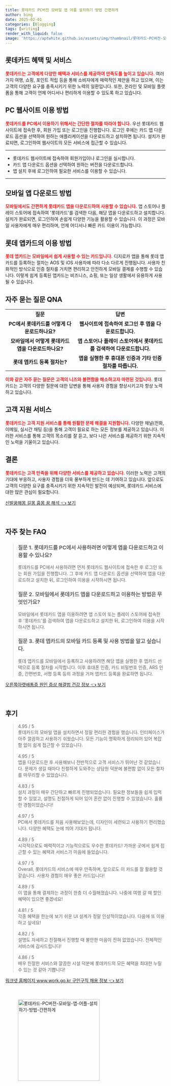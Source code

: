 ```yaml
---
title: 롯데카드 PC버전 모바일 앱 어플 설치하기 방법 간편하게
author: bing
date: 2025-02-01
categories: [Blogging]
tags: [writing]
render_with_liquid: false
image: 'https://aptwhite.github.io/assets/img/thumbnail/롯데카드-PC버전-모바일-앱-어플-설치하기-방법-간편하게.webp'
---
```



<h2 id='롯데카드 혜택 및 서비스'>롯데카드 혜택 및 서비스</h2>

<p><b><span style="color: #ee2323;">롯데카드는 고객에게 다양한 혜택과 서비스를 제공하여 만족도를 높이고 있습니다.</span></b> 여러 가지 여행, 쇼핑, 포인트 적립 등을 통해 소비자에게 매력적인 제안을 하고 있으며, 이는 고객의 다양한 요구를 충족시키기 위한 노력의 일환입니다. 또한, 온라인 및 모바일 플랫폼을 통해 고객이 언제 어디서나 편리하게 이용할 수 있도록 하고 있습니다.</p>

<h2 id='PC 웹사이트 이용 방법'>PC 웹사이트 이용 방법</h2>

<p><b><span style="color: #ee2323;">롯데카드를 PC에서 이용하기 위해서는 간단한 절차를 따라야 합니다.</span></b> 우선 롯데카드 웹사이트에 접속한 후, 회원 가입 또는 로그인을 진행합니다. 로그인 후에는 카드 앱 다운로드 옵션을 선택하여 원하는 애플리케이션을 다운로드하고 설치하면 됩니다. 설치가 완료되면, 로그인하여 웹사이트의 모든 서비스에 접근할 수 있습니다.</p>

<hr />

<ul>
    <li>롯데카드 웹사이트에 접속하여 회원가입이나 로그인을 실시합니다.</li>
    <li>카드 앱 다운로드 옵션을 선택하여 원하는 버전을 다운로드합니다.</li>
    <li>앱 설치 후에 로그인하여 필요한 서비스를 이용할 수 있습니다.</li>
</ul>

<hr />

<h2 id='모바일 앱 다운로드 방법'>모바일 앱 다운로드 방법</h2>

<p><b><span style="color: #ee2323;">모바일에서도 간편하게 롯데카드 앱을 다운로드하여 사용할 수 있습니다.</span></b> 앱 스토어나 플레이 스토어에 접속하여 '롯데카드'를 검색한 다음, 해당 앱을 다운로드하고 설치합니다. 설치가 완료되면, 로그인하여 손쉽게 다양한 기능을 활용할 수 있습니다. 이 과정은 모바일 사용자에게 매우 편리하며, 언제 어디서나 빠른 카드 이용이 가능합니다.</p>

<h2 id='롯데 앱카드의 이용 방법'>롯데 앱카드의 이용 방법</h2>

<p><b><span style="color: #ee2323;">롯데 앱카드는 모바일에서 쉽게 사용할 수 있는 카드입니다.</span></b> 디지로카 앱을 통해 롯데 앱카드를 등록하는 절차는 AOS 및 iOS 사용자에 따라 다소 다르게 진행됩니다. 사용자 친화적인 방식으로 인증 절차를 거치면 편리하고 안전하게 모바일 결제를 수행할 수 있습니다. 이렇게 쉽게 등록된 앱카드는 비즈니스, 쇼핑, 또는 일상 생활에서 유용하게 사용될 수 있습니다.</p>

<h2 id='자주 묻는 질문 QNA'>자주 묻는 질문 QNA</h2>

<table>
    <tr>
        <td style="text-align: center; height: 17px;"><b>질문</b></td>
        <td style="text-align: center; height: 17px;"><b>답변</b></td>
    </tr>
    <tr>
        <td style="text-align: center; height: 17px;"><b>PC에서 롯데카드를 어떻게 다운로드하나요?</b></td>
        <td style="text-align: center; height: 17px;"><b>웹사이트에 접속하여 로그인 후 앱을 다운로드합니다.</b></td>
    </tr>
    <tr>
        <td style="text-align: center; height: 17px;"><b>모바일에서 어떻게 롯데카드 앱을 다운로드하나요?</b></td>
        <td style="text-align: center; height: 17px;"><b>앱 스토어나 플레이 스토어에서 롯데카드를 검색하여 다운로드합니다.</b></td>
    </tr>
    <tr>
        <td style="text-align: center; height: 17px;"><b>롯데 앱카드 등록 절차는?</b></td>
        <td style="text-align: center; height: 17px;"><b>앱을 실행한 후 휴대폰 인증과 기타 인증 절차를 따릅니다.</b></td>
    </tr>
</table>

<p><b><span style="color: #ee2323;">이와 같은 자주 묻는 질문은 고객의 니즈와 불편함을 해소하고자 마련된 것입니다.</span></b> 롯데카드는 고객의 다양한 질문에 대한 답변을 통해 사용자 경험을 향상시키고자 항상 노력하고 있습니다.</p>

<h2 id='고객 지원 서비스'>고객 지원 서비스</h2>

<p><b><span style="color: #ee2323;">롯데카드는 고객 지원 서비스를 통해 원활한 문제 해결을 지원합니다.</span></b> 다양한 채널(전화, 이메일, 실시간 채팅 등)을 통해 고객이 필요로 하는 모든 정보를 제공하고 있습니다. 이러한 서비스를 통해 고객의 목소리를 잘 듣고, 보다 나은 서비스를 제공하기 위한 지속적인 노력을 기울이고 있습니다.</p>

<h2 id='결론'>결론</h2>

<p><b><span style="color: #ee2323;">롯데카드는 고객 만족을 위해 다양한 서비스를 제공하고 있습니다.</span></b> 이러한 노력은 고객의 기대에 부응하고, 사용자 경험을 더욱 풍부하게 만드는 데 기여하고 있습니다. 앞으로도 고객의 다양한 요구를 충족시키기 위한 지속적인 발전이 예상되며, 롯데카드 서비스에 대한 많은 관심이 필요합니다.</p>


<p><a class="click-button" title="신발꿈해몽 길몽 흉몽 꿈 해석" href="https://aptwhite.github.io/posts/%EC%8B%A0%EB%B0%9C%EA%BF%88%ED%95%B4%EB%AA%BD-%EA%B8%B8%EB%AA%BD-%ED%9D%89%EB%AA%BD-%EA%BF%88-%ED%95%B4%EC%84%9D/" rel="dofollow">신발꿈해몽 길몽 흉몽 꿈 해석 👈 보기</a></p><br>
<h2 id='자주_찾는_FAQ'>자주 찾는 FAQ</h2>
<div itemscope="" itemtype="https://schema.org/FAQPage"> 
<blockquote> 
<div itemscope="" itemprop="mainEntity" itemtype="https://schema.org/Question"> 
<h3 itemprop="name">질문 1. 롯데카드를 PC에서 사용하려면 어떻게 앱을 다운로드하고 이용할 수 있나요?</h3> 
<div itemscope="" itemprop="acceptedAnswer" itemtype="https://schema.org/Answer"> 
<span itemprop="text"> 
<p>롯데카드를 PC에서 사용하려면 먼저 롯데카드 웹사이트에 접속한 후 로그인 또는 회원 가입을 진행합니다. 그 후에 카드 앱 다운로드 옵션을 선택하여 앱을 다운로드하고 설치한 뒤, 로그인하여 이용을 시작하시면 됩니다.</p> 
</span> 
</div> 
</div> 

<div itemscope="" itemprop="mainEntity" itemtype="https://schema.org/Question"> 
<h3 itemprop="name">질문 2. 모바일에서 롯데카드 앱을 다운로드하고 이용하는 방법은 무엇인가요?</h3> 
<div itemscope="" itemprop="acceptedAnswer" itemtype="https://schema.org/Answer"> 
<span itemprop="text"> 
<p>모바일에서 롯데카드 앱을 이용하려면 앱 스토어 또는 플레이 스토어에 접속한 후 '롯데카드'를 검색하여 앱을 다운로드하고 설치한 뒤, 로그인하여 이용을 시작하시면 됩니다.</p> 
</span> 
</div> 
</div> 

<div itemscope="" itemprop="mainEntity" itemtype="https://schema.org/Question"> 
<h3 itemprop="name">질문 3. 롯데 앱카드의 모바일 카드 등록 및 사용 방법을 알고 싶습니다.</h3> 
<div itemscope="" itemprop="acceptedAnswer" itemtype="https://schema.org/Answer"> 
<span itemprop="text"> 
<p>롯데 앱카드를 모바일에서 등록하고 사용하려면 해당 앱을 실행한 후 앱카드 선택으로 등록 절차를 시작합니다. 이후 휴대폰 인증, 카드 비밀번호 인증, ARS 인증, 간편번호, 서명 등록 등의 과정을 거쳐 앱카드 등록을 완료하면 됩니다.</p> 
</span> 
</div> 
</div> 
</blockquote> 
</div>
<p><a class="click-button" title="오른쪽아랫배통증 원인 증상 해결법 건강 정보" href="https://aptwhite.github.io/posts/%EC%98%A4%EB%A5%B8%EC%AA%BD%EC%95%84%EB%9E%AB%EB%B0%B0%ED%86%B5%EC%A6%9D-%EC%9B%90%EC%9D%B8-%EC%A6%9D%EC%83%81-%ED%95%B4%EA%B2%B0%EB%B2%95-%EA%B1%B4%EA%B0%95-%EC%A0%95%EB%B3%B4/" rel="dofollow">오른쪽아랫배통증 원인 증상 해결법 건강 정보 👈 보기</a></p><br>
<h2 id='후기'>후기</h2>
<div itemscope itemtype="https://schema.org/Product">
  <blockquote>
  <div itemprop="review" itemscope itemtype="https://schema.org/Review">
      <div itemprop="reviewRating" itemscope itemtype="https://schema.org/Rating"> <span itemprop="ratingValue">4.95</span> / <span itemprop="bestRating">5</span> </div>
      <span itemprop="reviewBody">롯데카드의 모바일 앱을 설치하면서 정말 편리한 경험을 했습니다. 인터페이스가 아주 깔끔하고 사용하기 쉬웠습니다. 모든 기능이 명확하게 정리되어 있어 복잡함 없이 쉽게 접근할 수 있었습니다.</span>
  </div>
  <br>
  <div itemprop="review" itemscope itemtype="https://schema.org/Review">
      <div itemprop="reviewRating" itemscope itemtype="https://schema.org/Rating"> <span itemprop="ratingValue">4.95</span> / <span itemprop="bestRating">5</span> </div>
      <span itemprop="reviewBody">앱을 다운로드한 후 사용해보니 전반적으로 고객 서비스가 뛰어난 것 같았습니다. 문제가 생길 때마다 친절하게 도와주는 상담원 덕분에 불편함 없이 모든 절차를 마무리할 수 있었습니다.</span>
  </div>
  <br>
  <div itemprop="review" itemscope itemtype="https://schema.org/Review">
      <div itemprop="reviewRating" itemscope itemtype="https://schema.org/Rating"> <span itemprop="ratingValue">4.83</span> / <span itemprop="bestRating">5</span> </div>
      <span itemprop="reviewBody">설치 과정이 매우 간단하고 빠르게 진행되었습니다. 필요한 정보들을 쉽게 입력할 수 있었고, 설명도 친절하게 되어 있어 혼란 없이 진행할 수 있었습니다. 훌륭한 경험이었습니다!</span>
  </div>
  <br>
  <div itemprop="review" itemscope itemtype="https://schema.org/Review">
      <div itemprop="reviewRating" itemscope itemtype="https://schema.org/Rating"> <span itemprop="ratingValue">4.97</span> / <span itemprop="bestRating">5</span> </div>
      <span itemprop="reviewBody">PC에서 롯데카드를 처음 사용해보았는데, 디자인이 세련되고 사용하기 편리했습니다. 다양한 혜택도 눈에 띄어 기대가 됩니다.</span>
  </div>
  <br>
  <div itemprop="review" itemscope itemtype="https://schema.org/Review">
      <div itemprop="reviewRating" itemscope itemtype="https://schema.org/Rating"> <span itemprop="ratingValue">4.89</span> / <span itemprop="bestRating">5</span> </div>
      <span itemprop="reviewBody">시각적으로도 매력적이고 기능적으로도 우수한 롯데카드! 가까운 곳에서 쉽게 접근할 수 있는 혜택과 서비스가 마음에 들었습니다.</span>
  </div>
  <br>
  <div itemprop="review" itemscope itemtype="https://schema.org/Review">
      <div itemprop="reviewRating" itemscope itemtype="https://schema.org/Rating"> <span itemprop="ratingValue">4.97</span> / <span itemprop="bestRating">5</span> </div>
      <span itemprop="reviewBody">Overall, 롯데카드의 서비스에 매우 만족하며, 앞으로도 이 카드를 잘 활용할 것 같습니다. 사용자 경험이 매우 좋은 카드입니다!</span>
  </div>
  <br>
  <div itemprop="review" itemscope itemtype="https://schema.org/Review">
      <div itemprop="reviewRating" itemscope itemtype="https://schema.org/Rating"> <span itemprop="ratingValue">4.89</span> / <span itemprop="bestRating">5</span> </div>
      <span itemprop="reviewBody">이 앱을 통해 결제하는 과정이 한층 더 수월해졌습니다. 나중에 여행 갈 때 할인 혜택이 있으면 좋겠네요!</span>
  </div>
  <br>
  <div itemprop="review" itemscope itemtype="https://schema.org/Review">
      <div itemprop="reviewRating" itemscope itemtype="https://schema.org/Rating"> <span itemprop="ratingValue">4.81</span> / <span itemprop="bestRating">5</span> </div>
      <span itemprop="reviewBody">각종 혜택을 한눈에 보기 쉬운 UI 설계가 정말 인상적이었습니다. 다음에 또 이용하고 싶네요!</span>
  </div>
  <br>
  <div itemprop="review" itemscope itemtype="https://schema.org/Review">
      <div itemprop="reviewRating" itemscope itemtype="https://schema.org/Rating"> <span itemprop="ratingValue">4.82</span> / <span itemprop="bestRating">5</span> </div>
      <span itemprop="reviewBody">설명도 자세하고 친절해서 진행할 때 불안한 마음이 전혀 없었습니다. 전체적인 서비스에 감사드립니다!</span>
  </div>
  <br>
  <div itemprop="review" itemscope itemtype="https://schema.org/Review">
      <div itemprop="reviewRating" itemscope itemtype="https://schema.org/Rating"> <span itemprop="ratingValue">4.86</span> / <span itemprop="bestRating">5</span> </div>
      <span itemprop="reviewBody">매우 친절한 서비스와 깔끔한 시설 덕분에 롯데카드의 모든 혜택을 최대한 누릴 수 있는 것 같아 기쁩니다!</span>
  </div>
  </blockquote>
</div>
<p><a class="click-button" title="워크넷 홈페이지 www.work.go.kr 구인구직 채용 정보" href="https://aptwhite.github.io/posts/%EC%9B%8C%ED%81%AC%EB%84%B7-%ED%99%88%ED%8E%98%EC%9D%B4%EC%A7%80-www.work.go.kr-%EA%B5%AC%EC%9D%B8%EA%B5%AC%EC%A7%81-%EC%B1%84%EC%9A%A9-%EC%A0%95%EB%B3%B4/" rel="dofollow">워크넷 홈페이지 www.work.go.kr 구인구직 채용 정보 👈 보기</a></p><br>
<figure class="image"><img src="https://aptwhite.github.io/assets/img/thumbnail/롯데카드-PC버전-모바일-앱-어플-설치하기-방법-간편하게.webp" alt="롯데카드-PC버전-모바일-앱-어플-설치하기-방법-간편하게" width="256" height="256"></figure>